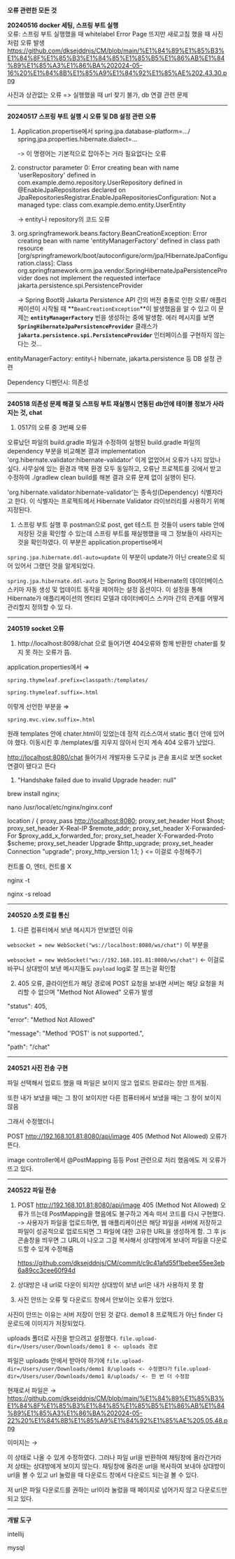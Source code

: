 **오류 관련한 모든 것**

**20240516 docker 세팅, 스프링 부트 실행**    
오류: 스프링 부트 실행했을 때 whitelabel Error Page 뜨지만 새로고침 했을 때 사진처럼 오류 발생
<https://github.com/dksejddnjs/CM/blob/main/%E1%84%89%E1%85%B3%E1%84%8F%E1%85%B3%E1%84%85%E1%85%B5%E1%86%AB%E1%84%89%E1%85%A3%E1%86%BA%202024-05-16%20%E1%84%8B%E1%85%A9%E1%84%92%E1%85%AE%202.43.30.png>

사진과 상관없는 오류 => 실행했을 때 url 찾기 불가, db 연결 관련 문제

------------------------------------------------------------------------------------------
**20240517 스프링 부트 실행 시 오류 및 DB 설정 관련 오류**
1. Application.propertise에서 spring.jpa.database-platform=…/ spring.jpa.properties.hibernate.dialect=…

   -> 이 명령어는 기본적으로 잡아주는 거라 필요없다는 오류
3. constructor parameter 0: Error creating bean with name 'userRepository' defined in com.example.demo.repository.UserRepository defined in @EnableJpaRepositories declared on JpaRepositoriesRegistrar.EnableJpaRepositoriesConfiguration: Not a managed type: class com.example.demo.entity.UserEntity

   -> entity나 repository의 코드 오류
4. org.springframework.beans.factory.BeanCreationException: Error creating bean with name 'entityManagerFactory' defined in class path resource [org/springframework/boot/autoconfigure/orm/jpa/HibernateJpaConfiguration.class]: Class org.springframework.orm.jpa.vendor.SpringHibernateJpaPersistenceProvider does not implement the requested interface jakarta.persistence.spi.PersistenceProvider

   -> Spring Boot와 Jakarta Persistence API 간의 버전 충돌로 인한 오류/ 애플리케이션이 시작될 때 **`BeanCreationException`**이 발생했음을 알 수 있고 이 문제는 **`entityManagerFactory`** 빈을 생성하는 중에 발생함. 에러 메시지를 보면 **`SpringHibernateJpaPersistenceProvider`** 클래스가 **`jakarta.persistence.spi.PersistenceProvider`** 인터페이스를 구현하지 않는다는 것... 

entityManagerFactory: entity나 hibernate, jakarta.persistence 등 DB 설정 관련

Dependency 디펜던시: 의존성

------------------------------------------------------------------------------------------
**240518  의존성 문제 해결 및 스프링 부트 재실행시 연동된 db안에 테이블 정보가 사라지는 것, chat**

1. 0517의 오류 중  3번째 오류

오류났던 파일의 build.gradle 파일과 수정하여 실행된 build.gradle 파일의 dependency 부분을 비교해본 결과  implementation 'org.hibernate.validator:hibernate-validator' 이게 없었어서 오류가 나지 않았나 싶다. 사무실에 있는 환경과 맥북 환경 모두 동일하고, 오류난 프로젝트를 깃에서 받고 수정하여 ./gradlew clean build를 해본 결과 오류 문제 없이 실행이 된다.

'org.hibernate.validator:hibernate-validator'는 종속성(Dependency) 식별자라고 한다. 이 식별자는 프로젝트에서 Hibernate Validator 라이브러리를 사용하기 위해 지정된다.

1. 스프링 부트 실행 후 postman으로 post, get 테스트 한 것들이 users table 안에 저장된 것을 확인할 수 있는데 스프링 부트를 재실행했을 때 그 정보들이 사라지는 것을 확인하였다. 이 부분은 application.propertise에서 

`spring.jpa.hibernate.ddl-auto=update` 이 부분이 update가 아닌 create으로 되어 있어서 그랬던 것을 알게되었다.

`spring.jpa.hibernate.ddl-auto` 는 Spring Boot에서 Hibernate의 데이터베이스 스키마 자동 생성 및 업데이트 동작을 제어하는 설정 옵션이다. 이 설정을 통해 Hibernate가 애플리케이션의 엔티티 모델과 데이터베이스 스키마 간의 관계를 어떻게 관리할지 정의할 수 있
다.

------------------------------------------------------------------------------------------
**240519 socket 오류**

1. http://localhost:8098/chat 으로 들어가면 404오류와 함께 반환한 chater를 찾지 못 하는 오류가  뜸.

application.properties에서 ⇒

`spring.thymeleaf.prefix=classpath:/templates/`

`spring.thymeleaf.suffix=.html`

이렇게 선언한 부분을  ⇒

`spring.mvc.view.suffix=.html`

원래 templates 안에 chater.html이 있었는데 정적 리소스여서 static 폴더 안에 있어야 했다. 이동시킨 후 /templates/를 지우지 않아서 인지 계속 404 오류가 났었다.

[http://localhost:8080/chat](http://localhost:8080/chat이) 들어가서 개발자용 도구로 js 콘솔 표시로 보면 socket 연결이 됐다고 뜬다 

1. "Handshake failed due to invalid Upgrade header: null"

 brew install nginx;

 nano /usr/local/etc/nginx/nginx.conf 

location / {
proxy_pass [http://localhost:8080](http://localhost:8080/);
proxy_set_header Host $host;
proxy_set_header X-Real-IP $remote_addr;
proxy_set_header X-Forwarded-For $proxy_add_x_forwarded_for;
proxy_set_header X-Forwarded-Proto $scheme;
proxy_set_header Upgrade $http_upgrade;
proxy_set_header Connection "upgrade";
proxy_http_version 1.1;
} <= 이걸로 수정해주기

컨트롤 O, 엔터, 컨트롤 X

nginx -t   

nginx -s reload

------------------------------------------------------------------------------------------
**240520 소켓 로컬 통신**

1. 다른 컴퓨터에서 보낸 메시지가 안보였던 이유

`websocket = new WebSocket("ws://localhost:8080/ws/chat")`  이 부분을 

`websocket = new WebSocket("ws://192.168.101.81:8080/ws/chat")`  ← 이걸로 바꾸니 상대방이 보낸 메시지들도 `payload` log로 잘 뜨는걸 확인함

2. 405 오류, 클라이언트가 해당 경로에 POST 요청을 보내면 서버는 해당 요청을 처리할 수 없으며 "Method Not Allowed" 오류가 발생
   
  "status": 405,
  
  "error": "Method Not Allowed"
  
  "message": "Method 'POST' is not supported.",
  
  "path": "/chat"

  -----------------------------------------------------------------------------------
  **240521 사진 전송 구현**

파일 선택해서 업로드 했을 때 파일은 보이지 않고 업로드 완료라는 창만 뜨게됨.

또한 내가 보냈을 때는 그 창이 보이지만 다른 컴퓨터에서 보냈을 때는 그 창이 보이지 않음

그래서 수정했더니

POST <http://192.168.101.81:8080/api/image> 405 (Method Not Allowed) 오류가 뜬다.

image controller에서 @PostMapping 등등 Post 관련으로 처리 했음에도 저 오류가 뜨고 있다.

-----------------------------------------------------------------------------------------
**240522 파일 전송**

1. POST <http://192.168.101.81:8080/api/image> 405 (Method Not Allowed) 오류가 뜨는데 PostMapping을 했음에도 불구하고 계속 떠서 코드를 다시 구현했다.
->  사용자가 파일을 업로드하면, 웹 애플리케이션은 해당 파일을 서버에 저장하고 파일이 성공적으로 업로드되면 그 파일에 대한 고유한 URL을 생성하게 함. 그 후 js 콘솔창을 띄우면 그 URL이 나오고 그걸 복사해서 상대방에게 보내어 파일을 다운로드할 수 있게 수정해줌

   <https://github.com/dksejddnjs/CM/commit/c9c41afd55f1bebee55ee3eb6a89cc3cee60f94d>

2. 상대방은 내 url로 다운이 되지만 상대방이 보낸 url은 내가 사용하지 못 함

1. 사진 안뜨는 오류 및 다운로드 창에서 안보이는 오류가 있었다.

사진이 안뜨는 이유는 서버 저장이 안된 것 같다. demo1 8 프로젝트가 아닌 finder 다운로드에 이미지가 저장되었다.

 uploads 폴더로 사진을 받으려고 설정했다.
`file.upload-dir=/Users/user/Downloads/demo1 8 <- uploads 경로`

파일은 uploads 안에서 받아야 하기에
`file.upload-dir=/Users/user/Downloads/demo1 8/uploads <- 수정했다가`
`file.upload-dir=/Users/user/Downloads/demo1 8/uploads/ <- 한 번 더 수정함`

현재로서 파일은 →
<https://github.com/dksejddnjs/CM/blob/main/%E1%84%89%E1%85%B3%E1%84%8F%E1%85%B3%E1%84%85%E1%85%B5%E1%86%AB%E1%84%89%E1%85%A3%E1%86%BA%202024-05-22%20%E1%84%8B%E1%85%A9%E1%84%92%E1%85%AE%205.05.48.png>

이미지는 →



이 상태로 나올 수 있게 수정하였다. 그러나 파일 url을 반환하여 채팅창에 올라간거라 저 상태는 상대방에게 보이지 않는다. 채팅창에 올라온 url을 복사하여 보내야 상대방이 url을 볼 수 있고 url 눌렀을 때 다운로드 창에서 다운로드 되는걸 볼 수 있다. 

저 url은 파일 다운로드를 권하는 url이라 눌렀을 때 페이지로 넘어가지 않고 다운로드만 되고 있다.

------------------------------------------------------------------------------------------
**개발 도구**

intellij

mysql
